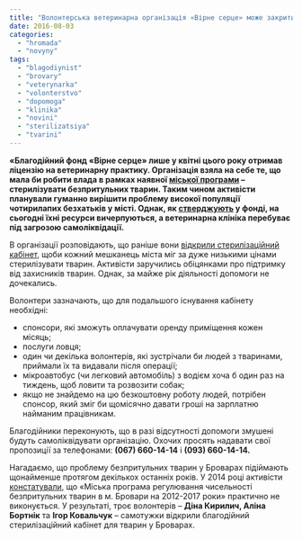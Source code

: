 ```yaml
---
title: "Волонтерська ветеринарна організація «Вірне серце» може закритися"
date: 2016-08-03
categories: 
  - "hromada"
  - "novyny"
tags: 
  - "blagodiynist"
  - "brovary"
  - "veterynarka"
  - "volonterstvo"
  - "dopomoga"
  - "klinika"
  - "novini"
  - "sterilizatsiya"
  - "tvarini"
---
```


**«Благодійний фонд «Вірне серце» лише у квітні цього року отримав ліцензію на ветеринарну практику. Організація взяла на себе те, що мала би робити влада в рамках наявної [міської програми](http://docs.brovary.org/p3742/26.07.2012/681-22-06) – стерилізувати безпритульних тварин. Таким чином активісти планували гуманно вирішити проблему високої популяції чотирилапих безхатьків у місті. Однак, як [стверджують](https://www.facebook.com/photo.php?fbid=284613308566692&set=a.106233733071318.1073741826.100010540743442&type=3&theater) у фонді, на сьогодні їхні ресурси вичерпуються, а ветеринарна клініка перебуває під загрозою самоліквідації.**

В організації розповідають, що раніше вони [відкрили стерилізаційний кабінет](https://mpz.brovary.org/u-brovarah-z-yavyvsya-fond-yakyj-zajnyavsya-sterylizatsiyeyu-bezprytulnyh-tvaryn/), щоби кожний мешканець міста міг за дуже низькими цінами стерилізувати тварин. Активісти заручились обіцянками про підтримку від захисників тварин. Однак, за майже рік діяльності допомоги не дочекались.

Волонтери зазначають, що для подальшого існування кабінету необхідні:

- спонсори, які зможуть оплачувати оренду приміщення кожен місяць;
- послуги ловця;
- один чи декілька волонтерів, які зустрічали би людей з тваринами, приймали їх та видавали після операції;
- мікроавтобус (чи легковий автомобіль) з водієм хоча б один раз на тиждень, щоб ловити та розвозити собак;
- якщо не знайдемо на цю безкоштовну роботу людей, потрібен спонсор, який зміг би щомісячно давати гроші на зарплатню найманим працівникам.

Благодійники переконують, що в разі відсутності допомоги змушені будуть самоліквідувати організацію. Охочих просять надавати свої пропозиції за телефонами: **(067) 660-14-14** і **(093) 660-14-14.**

Нагадаємо, що проблему безпритульних тварин у Броварах підіймають щонайменше протягом декількох останніх років. У 2014 році активісти [констатували](https://mpz.brovary.org/brovarski-aktivisti-berutsya-za-problemu-bezpritulnih-tvarin-ta-shukayut-odnodumtsiv/), що «Міська програма регулювання чисельності безпритульних тварин в м. Бровари на 2012-2017 роки» практично не виконується. У результаті, троє волонтерів – **Діна Кирилич, Аліна Бортнік** та **Ігор Ковальчук** – самотужки відкрили благодійний стерилізаційний кабінет для тварин у Броварах.
